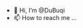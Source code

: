 - 👋 Hi, I’m @DuBuqi
- 📫 How to reach me ...

<!---
DuBuqi/DuBuqi is a ✨ special ✨ repository because its `README.md` (this file) appears on your GitHub profile.
You can click the Preview link to take a look at your changes.
--->
